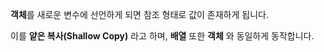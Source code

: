 **객체**를 새로운 변수에 선언하게 되면 참조 형태로 값이 존재하게 됩니다. 

이를 **얕은 복사(Shallow Copy)** 라고 하며, **배열** 또한 **객체** 와 동일하게 동작합니다.
